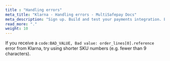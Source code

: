 ```yaml
---
title : "Handling errors"
meta_title: "Klarna - Handling errors - MultiSafepay Docs"
meta_description: "Sign up. Build and test your payments integration. Explore our products and services. Use our API Reference, SDKs, and wrappers. Get support."
read_more: "."
weight: 10
---
```


If you receive a `code:BAD_VALUE, Bad value: order_lines[0].reference` error from Klarna, try using shorter SKU numbers (e.g. fewer than 9 characters). 